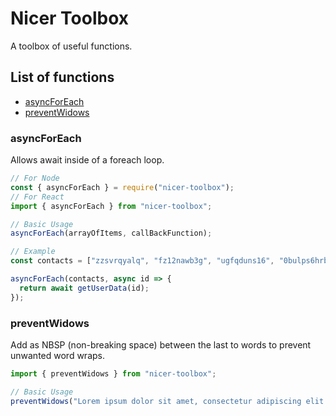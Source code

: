 # Nicer Toolbox

A toolbox of useful functions.

## List of functions

- [asyncForEach](https://www.npmjs.com/package/nicer-toolbox#asyncforeach)
- [preventWidows](https://www.npmjs.com/package/nicer-toolbox#preventwidows)

### asyncForEach

Allows await inside of a foreach loop.

```js
// For Node
const { asyncForEach } = require("nicer-toolbox");
// For React
import { asyncForEach } from "nicer-toolbox";

// Basic Usage
asyncForEach(arrayOfItems, callBackFunction);

// Example
const contacts = ["zzsvrqyalq", "fz12nawb3g", "ugfqduns16", "0bulps6hrb"];

asyncForEach(contacts, async id => {
  return await getUserData(id);
});
```

### preventWidows

Add as NBSP (non-breaking space) between the last to words to prevent unwanted word wraps.

```js
import { preventWidows } from "nicer-toolbox";

// Basic Usage
preventWidows("Lorem ipsum dolor sit amet, consectetur adipiscing elit.");
```
